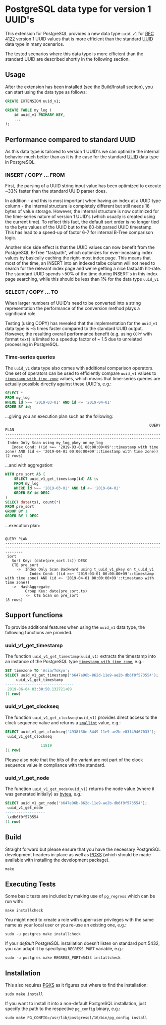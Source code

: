 
# PostgreSQL data type for version 1 UUID's

This extension for PostgreSQL provides a new data type `uuid_v1` for
[RFC 4122][1] version 1 UUID values that is more efficient than the standard
[UUID][2] data type in many scenarios.

The tested scenarios where this data type is more efficient than the standard
UUID are described shortly in the following section.

## Usage

After the extension has been installed (see the Build/Install section), you can
start using the data type as follows:

```sql
CREATE EXTENSION uuid_v1;

CREATE TABLE my_log (
    id uuid_v1 PRIMARY KEY,
    ...
);
```


## Performance compared to standard UUID

As this data type is tailored to version 1 UUID's we can optimize the internal
behavior much better than as it is the case for the standard [UUID][2] data type
in PostgreSQL.


### INSERT / COPY ... FROM

First, the parsing of a UUID string input value has been optimized to execute
~33% faster than the standard UUID parser does.

In addition - and this is most important when having an index at a UUID type
column - the internal structure is completely different but still needs 16 bytes
of value storage. However, the internal structure is now optimized for the
time-series nature of version 1 UUID's (which usually is created using the
current time). To reflect this fact, the default sort order is no longer tied
to the byte values of the UUID but to the 60-bit parsed UUID timestamp. This
has lead to a speed-up of factor 6-7 for internal B-Tree comparison logic.

Another nice side effect is that the UUID values can now benefit from the
PostgreSQL B-Tree "fastpath", which optimizes for ever-inceasing index values
by basically caching the right-most index page. This means that most of the
time, an INSERT into an indexed talbe column will not need to search for the
relevant index page and we're getting a nice fastpath hit-rate. The standard
UUID spends ~50% of the time during INSERT's in this index page searching,
while this should be less than 1% for the data type `uuid_v1`


### SELECT / COPY ... TO

When larger numbers of UUID's need to be converted into a string representation
the performance of the conversion method plays a significant role.

Testing (using COPY) has revealed that the implementation for the `uuid_v1` data
type is ~5 times faster compared to the standard UUID output. However, the
resulting overall performance benefit (e.g. using `COPY` with format `text`) is
limited to a speedup factor of ~ 1.5 due to unrelated processing in PostgreSQL.


### Time-series queries

The `uuid_v1` data type also comes with additional comparison operators. One set
of operators can be used to efficiently compare `uuid_v1` values to
[`timestamp with time zone`][3] values, which means that time-series queries
are actually possible directly against these UUID's, e.g.:

```sql
SELECT *
FROM my_log
WHERE id >=~ '2019-03-01' AND id <~ '2019-04-01'
ORDER BY id;
```

...giving you an execution plan such as the following:

```
                                                                 QUERY PLAN                                                                 
--------------------------------------------------------------------------------------------------------------------------------------------
 Index Only Scan using my_log_pkey on my_log
   Index Cond: ((id >=~ '2019-03-01 00:00:00+09'::timestamp with time zone) AND (id <~ '2019-04-01 00:00:00+09'::timestamp with time zone))
(2 rows)
```


...and with aggregation:

```sql
WITH pre_sort AS (
    SELECT uuid_v1_get_timestamp(id) AS ts
    FROM my_log
    WHERE id >=~ '2019-03-01' AND id <~ '2019-04-01'
    ORDER BY id DESC
)
SELECT date(ts), count(*)
FROM pre_sort
GROUP BY 1
ORDER BY 1 DESC
```

...execution plan:

```
                                                                     QUERY PLAN                                                                     
----------------------------------------------------------------------------------------------------------------------------------------------------
 Sort
   Sort Key: (date(pre_sort.ts)) DESC
   CTE pre_sort
     ->  Index Only Scan Backward using t_uuid_v1_pkey on t_uuid_v1
           Index Cond: ((id >=~ '2019-03-01 00:00:00+09'::timestamp with time zone) AND (id <~ '2019-04-01 00:00:00+09'::timestamp with time zone))
   ->  HashAggregate
         Group Key: date(pre_sort.ts)
         ->  CTE Scan on pre_sort
(8 rows)
```


## Support functions

To provide additional features when using the `uuid_v1` data type, the following
functions are provided.


### uuid_v1_get_timestamp

The function `uuid_v1_get_timestamp(uuid_v1)` extracts the timestamp into an
instance of the PostgreSQL type [`timestamp with time zone`][3], e.g.:

```sql
SET timezone TO 'Asia/Tokyo';
SELECT uuid_v1_get_timestamp('b647e96b-862d-11e9-ae2b-db6f0f573554');
     uuid_v1_get_timestamp     
-------------------------------
 2019-06-04 03:30:50.132721+09
(1 row)
```

### uuid_v1_get_clockseq

The function `uuid_v1_get_clockseq(uuid_v1)` provides direct access to the
clock sequence value and returns a [`smallint`][6] value, e.g.:

```sql
SELECT uuid_v1_get_clockseq('4938f30e-8449-11e9-ae2b-e03f49467033');
 uuid_v1_get_clockseq 
----------------------
                11819
(1 row)
```

Please also note that the bits of the variant are not part of the clock
sequence value in compliance with the standard.


### uuid_v1_get_node

The function `uuid_v1_get_node(uuid_v1)` returns the node value (where it was
generated initially) as [bytea][5],
e.g.:

```sql
SELECT uuid_v1_get_node('b647e96b-862d-11e9-ae2b-db6f0f573554');
 uuid_v1_get_node
------------------
 \xdb6f0f573554
(1 row)
```


## Build

Straight forward but please ensure that you have the necessary PostgreSQL
development headers in-place as well as [PGXS][4] (which should be made
available with installing the development package).

```
make
```

## Executing Tests

Some basic tests are included by making use of `pg_regress` which can be run with:

```
make installcheck
```

You might need to create a role with super-user privileges with the same name as
your local user or you re-use an existing one, e.g.:

```
sudo -u postgres make installcheck
```

If your _default_ PostgreSQL installation doesn't listen on standard port 5432,
you can adapt it by specifying `REGRESS_PORT` variable, e.g.:

```
sudo -u postgres make REGRESS_PORT=5433 installcheck
```


## Installation

This also requires [PGXS][4] as it figures out where to find the installation:

```
sudo make install
```

If you want to install it into a non-default PostgreSQL installation, just
specify the path to the respective `pg_config` binary, e.g.:

```
sudo make PG_CONFIG=/usr/lib/postgresql/10/bin/pg_config install
```


[1]: https://tools.ietf.org/html/rfc4122
[2]: https://www.postgresql.org/docs/current/datatype-uuid.html
[3]: https://www.postgresql.org/docs/current/datatype-datetime.html
[4]: https://www.postgresql.org/docs/current/extend-pgxs.html
[5]: https://www.postgresql.org/docs/current/datatype-binary.html
[6]: https://www.postgresql.org/docs/current/datatype-numeric.html
